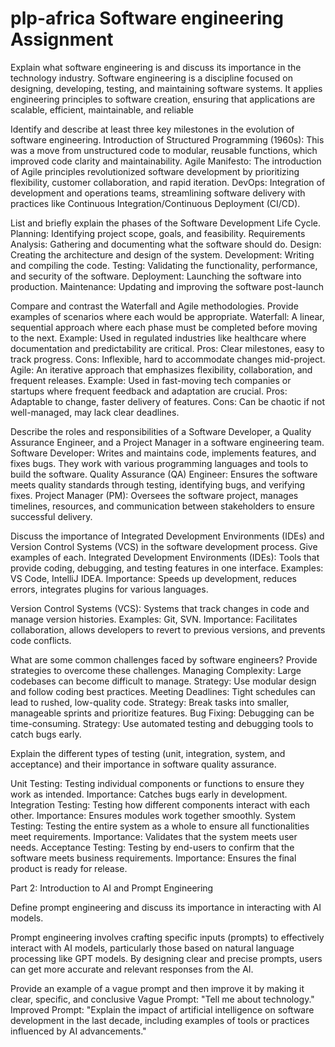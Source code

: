 # plp-africa Software engineering Assignment
Explain what software engineering is and discuss its importance in the technology industry.
  Software engineering is a discipline focused on designing, developing, testing, and maintaining software systems. It applies engineering principles to software creation, ensuring that applications are scalable, efficient, maintainable, and reliable


Identify and describe at least three key milestones in the evolution of software engineering.
Introduction of Structured Programming (1960s): This was a move from unstructured code to modular, reusable functions, which improved code clarity and maintainability.
Agile Manifesto: The introduction of Agile principles revolutionized software development by prioritizing flexibility, customer collaboration, and rapid iteration.
DevOps: Integration of development and operations teams, streamlining software delivery with practices like Continuous Integration/Continuous Deployment (CI/CD).


List and briefly explain the phases of the Software Development Life Cycle.
Planning: Identifying project scope, goals, and feasibility.
Requirements Analysis: Gathering and documenting what the software should do.
Design: Creating the architecture and design of the system.
Development: Writing and compiling the code.
Testing: Validating the functionality, performance, and security of the software.
Deployment: Launching the software into production.
Maintenance: Updating and improving the software post-launch


Compare and contrast the Waterfall and Agile methodologies. Provide examples of scenarios where each would be appropriate.
Waterfall: A linear, sequential approach where each phase must be completed before moving to the next. Example: Used in regulated industries like healthcare where documentation and predictability are critical.
Pros: Clear milestones, easy to track progress.
Cons: Inflexible, hard to accommodate changes mid-project.
Agile: An iterative approach that emphasizes flexibility, collaboration, and frequent releases. Example: Used in fast-moving tech companies or startups where frequent feedback and adaptation are crucial.
Pros: Adaptable to change, faster delivery of features.
Cons: Can be chaotic if not well-managed, may lack clear deadlines.


Describe the roles and responsibilities of a Software Developer, a Quality Assurance Engineer, and a Project Manager in a software engineering team.
Software Developer: Writes and maintains code, implements features, and fixes bugs. They work with various programming languages and tools to build the software.
Quality Assurance (QA) Engineer: Ensures the software meets quality standards through testing, identifying bugs, and verifying fixes.
Project Manager (PM): Oversees the software project, manages timelines, resources, and communication between stakeholders to ensure successful delivery.


Discuss the importance of Integrated Development Environments (IDEs) and Version Control Systems (VCS) in the software development process. Give examples of each.
  Integrated Development Environments (IDEs): Tools that provide coding, debugging, and testing features in one interface. Examples: VS Code, IntelliJ IDEA.
  Importance: Speeds up development, reduces errors, integrates plugins for various languages.
  
  Version Control Systems (VCS): Systems that track changes in code and manage version histories. Examples: Git, SVN.
  Importance: Facilitates collaboration, allows developers to revert to previous versions, and prevents code conflicts.

What are some common challenges faced by software engineers? Provide strategies to overcome these challenges.
  Managing Complexity: Large codebases can become difficult to manage. Strategy: Use modular design and follow coding best practices.
  Meeting Deadlines: Tight schedules can lead to rushed, low-quality code. Strategy: Break tasks into smaller, manageable sprints and prioritize features.
  Bug Fixing: Debugging can be time-consuming. Strategy: Use automated testing and debugging tools to catch bugs early.

Explain the different types of testing (unit, integration, system, and acceptance) and their importance in software quality assurance.

  Unit Testing: Testing individual components or functions to ensure they work as intended.
  Importance: Catches bugs early in development.
  Integration Testing: Testing how different components interact with each other.
  Importance: Ensures modules work together smoothly.
  System Testing: Testing the entire system as a whole to ensure all functionalities meet requirements.
  Importance: Validates that the system meets user needs.
  Acceptance Testing: Testing by end-users to confirm that the software meets business requirements.
  Importance: Ensures the final product is ready for release.


Part 2: Introduction to AI and Prompt Engineering


Define prompt engineering and discuss its importance in interacting with AI models.

Prompt engineering involves crafting specific inputs (prompts) to effectively interact with AI models, particularly those based on natural language processing like GPT models. By designing clear and precise prompts, users can get more accurate and relevant responses from the AI.

Provide an example of a vague prompt and then improve it by making it clear, specific, and conclusive
Vague Prompt: "Tell me about technology."
Improved Prompt: "Explain the impact of artificial intelligence on software development in the last decade, including examples of tools or practices influenced by AI advancements."
